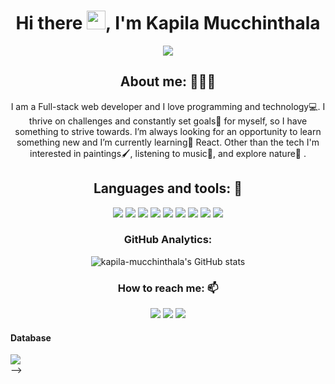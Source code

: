 <h1 align="center">Hi there <img src="https://raw.githubusercontent.com/iampavangandhi/iampavangandhi/master/gifs/Hi.gif" width="30px">, I'm Kapila Mucchinthala</h1>

<p align="center">
<a align="center" href="https://github.com/DenverCoder1/readme-typing-svg"><img src="https://readme-typing-svg.herokuapp.com?&font=IBM+Plex+Sans&color=5468FF&size=25&lines=Welcome+to+my+GitHub+Profile!;I'm+a+Full-Stack+web+developer." /></a>
</p>


<!-- ![Night-Coding](https://user-images.githubusercontent.com/88575764/142670455-c19ae283-4950-4548-a3dc-26d8a9804b97.gif) -->

<h2 align="center">About me: 👨🏽‍💻</h2>
<p align="center">I am a Full-stack web developer and I love programming and technology💻. I thrive on challenges and constantly set goals🎯 for myself, so I have something to strive towards. I’m always looking for an opportunity to learn something new and I’m currently learning🌱 React. Other than the tech I'm interested in paintings🖌️, listening to music🎵, and explore nature🌴 .</p>


<h2 align="center">Languages and tools: 🧰</h2>

<div align="center">
  <img src="https://img.shields.io/badge/Git-F05032?style=for-the-badge&logo=git&logoColor=white" />
  <img src="https://img.shields.io/badge/HTML5-E34F26?style=for-the-badge&logo=html5&logoColor=white" />
  <img src="https://img.shields.io/badge/CSS3-1572B6?style=for-the-badge&logo=css3&logoColor=white" />
  <img src="https://img.shields.io/badge/JavaScript-323330?style=for-the-badge&logo=javascript&logoColor=F7DF1E" />
  <img src="https://img.shields.io/badge/Node.js-339933?style=for-the-badge&logo=nodedotjs&logoColor=white" />
  <img src="https://img.shields.io/badge/Express.js-000000?style=for-the-badge&logo=express&logoColor=white" />
  <img src="https://img.shields.io/badge/MongoDB-4EA94B?style=for-the-badge&logo=mongodb&logoColor=white" />
<!--   <img src="https://img.shields.io/badge/redis-%23DD0031.svg?&style=for-the-badge&logo=redis&logoColor=white" /> -->
  <img src="https://img.shields.io/badge/React-20232A?style=for-the-badge&logo=react&logoColor=61DAFB" />
  <img src="https://img.shields.io/badge/Redux-593D88?style=for-the-badge&logo=redux&logoColor=white" />
</div>


<h3 align="center">GitHub Analytics: </h3>

<div align="center">
  <img src="https://github-readme-stats.vercel.app/api/top-langs/?username=kapila-mucchinthala&langs_count=8&theme=algolia" alt="kapila-mucchinthala's GitHub stats" />
</div>

<h3 align="center">How to reach me: 📫</h3>
<div align="center" display="flex">
  <a target="_blank" href="https://www.linkedin.com/in/kapila-mucchinthala-498424216/"> <img src="https://img.shields.io/badge/LinkedIn-0077B5?style=for-the-badge&logo=linkedin&logoColor=white" /></a>
<!--   <a target="_blank" href="https://twitter.com/KMuchintala"><img src="https://img.shields.io/badge/Twitter-1DA1F2?style=for-the-badge&logo=twitter&logoColor=white" /></a> -->
  <a target="_blank" href="mailto: kapilamucchinthala@gmail.com"><img src="https://img.shields.io/badge/Gmail-D14836?style=for-the-badge&logo=gmail&logoColor=white" /></a>
  <a target="_blank" href="https://github.com/kapila-mucchinthala"><img src="https://img.shields.io/badge/GitHub-100000?style=for-the-badge&logo=github&logoColor=white" /></a>
</div>
 
 
 
 

<!-- 
<h4>Front End: </h4>
<div>
  <img src="https://img.shields.io/badge/HTML5-E34F26?style=for-the-badge&logo=html5&logoColor=white" />
  <img src="https://img.shields.io/badge/CSS3-1572B6?style=for-the-badge&logo=css3&logoColor=white" />
  <img src="https://img.shields.io/badge/JavaScript-323330?style=for-the-badge&logo=javascript&logoColor=F7DF1E" />
  <img src="https://img.shields.io/badge/React-20232A?style=for-the-badge&logo=react&logoColor=61DAFB" />
  <img src="https://img.shields.io/badge/Redux-593D88?style=for-the-badge&logo=redux&logoColor=white" />
</div>

<h4>Back End: </h4>
<div>
  <img src="https://img.shields.io/badge/Node.js-339933?style=for-the-badge&logo=nodedotjs&logoColor=white" />
  <img src="https://img.shields.io/badge/Express.js-000000?style=for-the-badge&logo=express&logoColor=white" />
<!--   <img src="https://img.shields.io/badge/redis-CC0000.svg?&style=for-the-badge&logo=redis&logoColor=white" /> -->
</div>

<h4>Database</h4>
<div>
  <img src="https://img.shields.io/badge/MongoDB-4EA94B?style=for-the-badge&logo=mongodb&logoColor=white" />
<!--   <img src="https://img.shields.io/badge/redis-%23DD0031.svg?&style=for-the-badge&logo=redis&logoColor=white" /> -->
</div> -->


  
